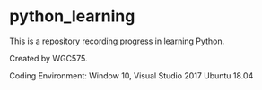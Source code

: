 # python_learning

This is a repository recording progress in learning Python.

Created by WGC575.

Coding Environment:
Window 10, Visual Studio 2017
Ubuntu 18.04

